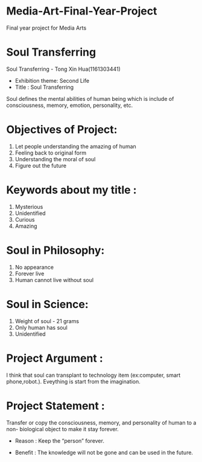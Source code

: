 # Media-Art-Final-Year-Project
Final year project for Media Arts

# Soul Transferring
Soul Transferring - Tong Xin Hua(1161303441)

- Exhibition theme: Second Life
- Title : Soul Transferring

Soul defines the mental abilities of human being which is include of consciousness, memory, emotion, personality, etc.

# Objectives of Project:
1) Let people understanding the amazing of human
2) Feeling back to original form
3) Understanding the moral of soul
4) Figure out the future

# Keywords about my title : 
1) Mysterious
2) Unidentified
3) Curious
4) Amazing

# Soul in Philosophy:
1) No appearance
2) Forever live
3) Human cannot live without soul

# Soul in Science:
1) Weight of soul - 21 grams
2) Only human has soul
3) Unidentified

# Project Argument :
I think that soul can transplant to technology item (ex:computer, smart phone,robot.). Eveything is start from the imagination.

# Project Statement :
Transfer or copy the consciousness, memory, and personality of human to a non- biological object to make it stay forever.

- Reason : Keep the “person” forever.

- Benefit : The knowledge will not be gone and can be used in the future.









